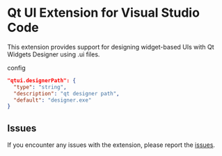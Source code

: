 # Qt UI Extension for Visual Studio Code
This extension provides support for designing widget-based UIs with Qt Widgets Designer using .ui files.

config
```json
"qtui.designerPath": {
  "type": "string",
  "description": "qt designer path",
  "default": "designer.exe"
}
```
## Issues
If you encounter any issues with the extension, please report the [issues](https://github.com/GHuihao/qtui/issues).
